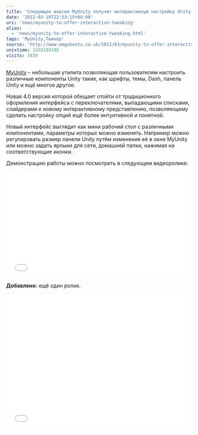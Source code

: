 ```yaml
---
title: 'Следующая версия MyUnity получит интерактивную настройку Unity'
date: '2012-03-19T22:53:15+04:00'
uri: 'news/myunity-to-offer-interactive-tweaking'
alias: 
  - 'news/myunity-to-offer-interactive-tweaking.html'
tags: 'MyUnity,Твикер'
source: 'http://www.omgubuntu.co.uk/2012/03/myunity-to-offer-interactive-tweaking-of-the-unity-desktop/'
unixtime: 1332183195
visits: 3439
---
```

[MyUnity](apps/myunity-30) – небольшая утилита позволяющая пользователям настроить различные компоненты Unity такие, как шрифты, темы, Dash, панель Unity и ещё многое другое.

Новая 4.0 версия которой обещает отойти от традиционного оформления интерфейса с переключателями, выпадающими списками, слайдерами к новому интерактивному представлению, позволяющему сделать настройку опций ещё более интуитивной и понятной.

Новый интерфейс выглядит как мини рабочий стол с различными компонентами, параметры которых можно изменять. Например можно регулировать размер панели Unity путём изменения её в окне MyUnity или можно задать ярлыки для сети, домашней папки, нажимая на соответствующие иконки.

Демонстрацию работы можно посмотреть в следующем видеоролике:

<iframe width="500" height="284" src="//www.youtube.com/embed/AoI0GkZSwEg" frameborder="0" allowfullscreen=""></iframe> 

**Добавлено:** ещё один ролик.

<iframe width="500" height="369" src="//www.youtube.com/embed/VDCxAx1kLPw" frameborder="0" allowfullscreen=""></iframe>
